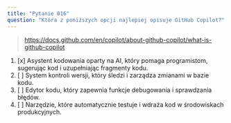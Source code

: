 ```yaml
---
title: "Pytanie 016"
question: "Która z poniższych opcji najlepiej opisuje GitHub Copilot?"
---
```



> https://docs.github.com/en/copilot/about-github-copilot/what-is-github-copilot
1. [x] Asystent kodowania oparty na AI, który pomaga programistom, sugerując kod i uzupełniając fragmenty kodu.
1. [ ] System kontroli wersji, który śledzi i zarządza zmianami w bazie kodu.
1. [ ] Edytor kodu, który zapewnia funkcje debugowania i sprawdzania błędów.
1. [ ] Narzędzie, które automatycznie testuje i wdraża kod w środowiskach produkcyjnych.
